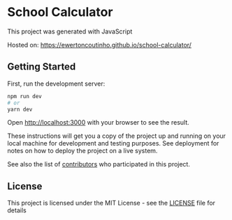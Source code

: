 # School Calculator

This project was generated with JavaScript

Hosted on: https://ewertoncoutinho.github.io/school-calculator/

## Getting Started

First, run the development server:

```bash
npm run dev
# or
yarn dev
```

Open [http://localhost:3000](http://localhost:3000) with your browser to see the result.

These instructions will get you a copy of the project up and running on your local machine for development and testing purposes. See deployment for notes on how to deploy the project on a live system.

See also the list of [contributors](https://github.com/ewertoncoutinho/calculadora-de-notas/graphs/contributors) who participated in this project.

## License

This project is licensed under the MIT License - see the [LICENSE](LICENSE) file for details
